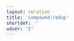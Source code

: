 ```yaml
---
layout: relation
title: 'compound:redup'
shortdef: ''
udver: '2'
---
```

<!-- Interlanguage links updated Út zář 29 18:41:14 CEST 2020 -->
